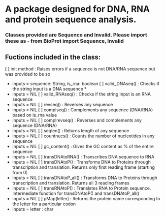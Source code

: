  # A package designed for DNA, RNA and protein sequence analysis.
 ### Classes provided are Sequence and Invalid. Please import these as - from BioProt import Sequence, Invalid
 ## Fuctions included in the class:
 [ ] init method : Raises errors if a sequence is not DNA/RNA sequence but was provided to be so
  * inputs = sequence: String, is_rna: boolean
 [ ] valid_DNAseq() : Checks if the string input is a DNA sequence *
  * inputs = NIL 
 [ ] valid_RNAseq() : Checks if the string input is an RNA sequence
  * inputs = NIL 
 [ ] revseq() : Reverses any sequence
  * inputs = NIL 
 [ ] complseq() : Complements any sequence (DNA/RNA) based on is_rna value
  * inputs = NIL 
 [ ] complrevseq() : Reverses and complements any sequence (DNA/RNA)
  * inputs = NIL 
 [ ] seqlen() : Returns length of any sequence
  * inputs = NIL 
 [ ] countnucs() : Counts the number of nucleotides in any sequence
  * inputs = NIL 
 [ ] gc_content() : Gives the GC content as % of the entire sequence
  * inputs = NIL 
 [ ] transDNAtoRNA() : Transcribes DNA sequence to RNA
  * inputs = NIL 
 [ ] transDNAtoP() : Transforms DNA to Proteins through transcription and translation. Returns only first reading frame (starting from 0)
  * inputs = NIL 
 [ ] transDNAtoP_all() : Transforms DNA to Proteins through transcription and translation. Returns all 3 reading frames 
  * inputs = NIL 
 [ ] transRNAtoP() : Translates RNA to Protein sequence. Intermediate function for transDNAtoP() and transDNAtoP_all()
  * inputs = NIL 
 [ ] pMap(letter) : Returns the protein name corresponding to the letter for a particular codon
  * inputs = letter : char
    
